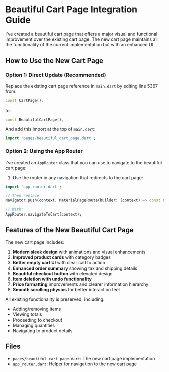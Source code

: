 # Beautiful Cart Page Integration Guide

I've created a beautiful cart page that offers a major visual and functional improvement over the existing cart page. The new cart page maintains all the functionality of the current implementation but with an enhanced UI.

## How to Use the New Cart Page

### Option 1: Direct Update (Recommended)

Replace the existing cart page reference in `main.dart` by editing line 5367 from:

```dart
const CartPage(),
```

to:

```dart
const BeautifulCartPage(),
```

And add this import at the top of `main.dart`:

```dart
import 'pages/beautiful_cart_page.dart';
```

### Option 2: Using the App Router

I've created an `AppRouter` class that you can use to navigate to the beautiful cart page:

1. Use the router in any navigation that redirects to the cart page:

```dart
import 'app_router.dart';

// Then replace:
Navigator.push(context, MaterialPageRoute(builder: (context) => const CartPage()));

// With:
AppRouter.navigateToCart(context);
```

## Features of the New Beautiful Cart Page

The new cart page includes:

1. **Modern sleek design** with animations and visual enhancements
2. **Improved product cards** with category badges
3. **Better empty cart UI** with clear call to action
4. **Enhanced order summary** showing tax and shipping details
5. **Beautiful checkout button** with elevated design
6. **Item deletion with undo functionality**
7. **Price formatting** improvements and clearer information hierarchy
8. **Smooth scrolling physics** for better interaction feel

All existing functionality is preserved, including:
- Adding/removing items
- Viewing totals
- Proceeding to checkout
- Managing quantities
- Navigating to product details

## Files

- `pages/beautiful_cart_page.dart`: The new cart page implementation
- `app_router.dart`: Helper for navigation to the new cart page 